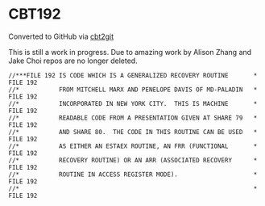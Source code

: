 # CBT192
Converted to GitHub via [cbt2git](https://github.com/wizardofzos/cbt2git)

This is still a work in progress. 
Due to amazing work by Alison Zhang and Jake Choi repos are no longer deleted.

```
//***FILE 192 IS CODE WHICH IS A GENERALIZED RECOVERY ROUTINE       *   FILE 192
//*           FROM MITCHELL MARX AND PENELOPE DAVIS OF MD-PALADIN   *   FILE 192
//*           INCORPORATED IN NEW YORK CITY.  THIS IS MACHINE       *   FILE 192
//*           READABLE CODE FROM A PRESENTATION GIVEN AT SHARE 79   *   FILE 192
//*           AND SHARE 80.  THE CODE IN THIS ROUTINE CAN BE USED   *   FILE 192
//*           AS EITHER AN ESTAEX ROUTINE, AN FRR (FUNCTIONAL       *   FILE 192
//*           RECOVERY ROUTINE) OR AN ARR (ASSOCIATED RECOVERY      *   FILE 192
//*           ROUTINE IN ACCESS REGISTER MODE).                     *   FILE 192
//*                                                                 *   FILE 192
```
